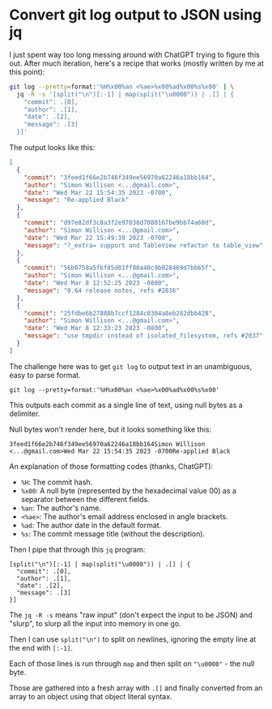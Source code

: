 # Convert git log output to JSON using jq

I just spent way too long messing around with ChatGPT trying to figure this out. After much iteration, here's a recipe that works (mostly written by me at this point):

```bash
git log --pretty=format:'%H%x00%an <%ae>%x00%ad%x00%s%x00' | \
  jq -R -s '[split("\n")[:-1] | map(split("\u0000")) | .[] | {
    "commit": .[0],
    "author": .[1],
    "date": .[2],
    "message": .[3]
  }]'
```
The output looks like this:
```json
[
  {
    "commit": "3feed1f66e2b746f349ee56970a62246a18bb164",
    "author": "Simon Willison <...@gmail.com>",
    "date": "Wed Mar 22 15:54:35 2023 -0700",
    "message": "Re-applied Black"
  },
  {
    "commit": "d97e82df3c8a3f2e97038d7080167be9bb74a68d",
    "author": "Simon Willison <...@gmail.com>",
    "date": "Wed Mar 22 15:49:39 2023 -0700",
    "message": "?_extra= support and TableView refactor to table_view"
  },
  {
    "commit": "56b0758a5fbf85d01ff80a40c9b028469d7bb65f",
    "author": "Simon Willison <...@gmail.com>",
    "date": "Wed Mar 8 12:52:25 2023 -0800",
    "message": "0.64 release notes, refs #2036"
  },
  {
    "commit": "25fdbe6b27888b7ccf1284c0304a8eb282dbb428",
    "author": "Simon Willison <...@gmail.com>",
    "date": "Wed Mar 8 12:33:23 2023 -0800",
    "message": "use tmpdir instead of isolated_filesystem, refs #2037"
  }
]
```
The challenge here was to get `git log` to output text in an unambiguous, easy to parse format.

    git log --pretty=format:'%H%x00%an <%ae>%x00%ad%x00%s%x00'

This outputs each commit as a single line of text, using null bytes as a delimiter.

Null bytes won't render here, but it looks something like this:

    3feed1f66e2b746f349ee56970a62246a18bb164Simon Willison <...@gmail.com>Wed Mar 22 15:54:35 2023 -0700Re-applied Black

An explanation of those formatting codes (thanks, ChatGPT):

- `%H`: The commit hash.
- `%x00`: A null byte (represented by the hexadecimal value 00) as a separator between the different fields.
- `%an`: The author's name.
- `<%ae>`: The author's email address enclosed in angle brackets.
- `%ad`: The author date in the default format.
- `%s`: The commit message title (without the description).

Then I pipe that through this `jq` program:

```jq
[split("\n")[:-1] | map(split("\u0000")) | .[] | {
  "commit": .[0],
  "author": .[1],
  "date": .[2],
  "message": .[3]
}]
```
The `jq -R -s` means "raw input" (don't expect the input to be JSON) and "slurp", to slurp all the input into memory in one go.

Then I can use `split("\n")` to split on newlines, ignoring the empty line at the end with `[:-1]`.

Each of those lines is run through `map` and then split on `"\u0000"` - the null byte.

Those are gathered into a fresh array with `.[]` and finally converted from an array to an object using that object literal syntax.
